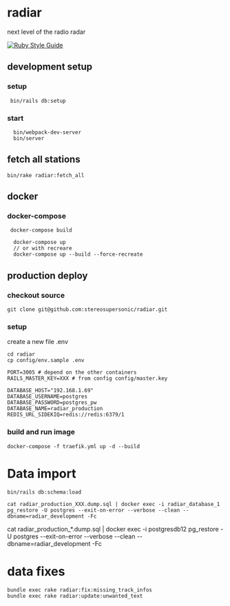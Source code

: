 
# radiar
next level of the radio radar

[![Ruby Style Guide](https://img.shields.io/badge/code_style-standard-brightgreen.svg)](https://github.com/testdouble/standard)

## development setup

### setup

```
 bin/rails db:setup
```

### start

```
  bin/webpack-dev-server
  bin/server

```

## fetch all stations

```
bin/rake radiar:fetch_all
```

## docker

### docker-compose

```
 docker-compose build
```

```
  docker-compose up
  // or with recreare
  docker-compose up --build --force-recreate
```

## production deploy

### checkout source

```
git clone git@github.com:stereosupersonic/radiar.git
```

### setup


create a new file .env
```
cd radiar
cp config/env.sample .env
```

```
PORT=3005 # depend on the other containers
RAILS_MASTER_KEY=XXX # from config config/master.key

DATABASE_HOST="192.168.1.69"
DATABASE_USERNAME=postgres
DATABASE_PASSWORD=postgres_pw
DATABASE_NAME=radiar_production
REDIS_URL_SIDEKIQ=redis://redis:6379/1
```

### build and run image

```
docker-compose -f traefik.yml up -d --build
```


# Data import

```
bin/rails db:schema:load

cat radiar_production_XXX.dump.sql | docker exec -i radiar_database_1 pg_restore -U postgres --exit-on-error --verbose --clean --dbname=radiar_development -Fc
```

cat radiar_production_*.dump.sql | docker exec -i postgresdb12 pg_restore -U postgres --exit-on-error --verbose --clean --dbname=radiar_development -Fc




# data fixes

```
bundle exec rake radiar:fix:missing_track_infos
bundle exec rake radiar:update:unwanted_text
```
